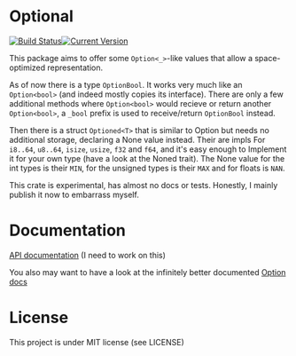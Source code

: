 # Optional

[![Build Status](https://travis-ci.org/llogiq/optional.svg)](https://travis-ci.org/llogiq/optional)[![Current Version](http://meritbadge.herokuapp.com/optional)](https://crates.io/crates/optional)

This package aims to offer some `Option<_>`-like values that allow a 
space-optimized representation.

As of now there is a type `OptionBool`. It works very much like an
`Option<bool>` (and indeed mostly copies its interface). There are only a few
additional methods where `Option<bool>` would recieve or return another 
`Option<bool>`, a `_bool` prefix is used to receive/return `OptionBool` 
instead.

Then there is a struct `Optioned<T>` that is similar to Option but needs no 
additional storage, declaring a None value instead. Their are impls For 
`i8..64`, `u8..64`, `isize`, `usize`, `f32` and `f64`, and it's easy enough to 
Implement it for your own type (have a look at the Noned trait). The None value 
for the int types is their `MIN`, for the unsigned types is their `MAX` and for 
floats is `NAN`.

This crate is experimental, has almost no docs or tests. Honestly, I mainly
publish it now to embarrass myself.

# Documentation

[API documentation](https://llogiq.github.io/optional/doc/optional/index.html)
(I need to work on this)

You also may want to have a look at the infinitely better documented
[Option docs](http://doc.rust-lang.org/std/option/enum.Option.html)

# License

This project is under MIT license (see LICENSE)
